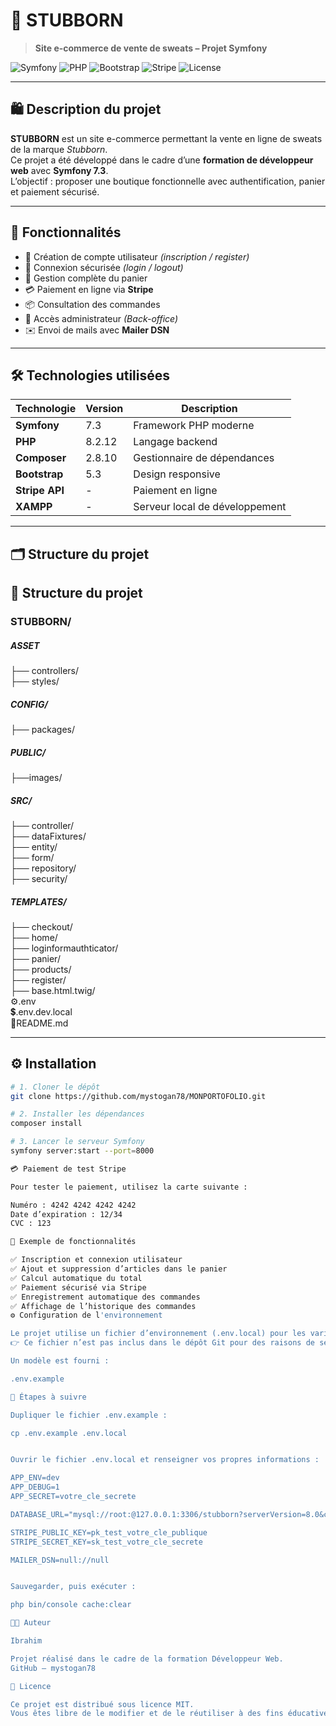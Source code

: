 # 🧢 STUBBORN  
> **Site e-commerce de vente de sweats – Projet Symfony**

![Symfony](https://img.shields.io/badge/Symfony-7.3-black?style=for-the-badge&logo=symfony)
![PHP](https://img.shields.io/badge/PHP-8.2-blue?style=for-the-badge&logo=php)
![Bootstrap](https://img.shields.io/badge/Bootstrap-5.3-purple?style=for-the-badge&logo=bootstrap)
![Stripe](https://img.shields.io/badge/Stripe-API-blueviolet?style=for-the-badge&logo=stripe)
![License](https://img.shields.io/badge/License-MIT-green?style=for-the-badge)

---

## 🛍️ Description du projet

**STUBBORN** est un site e-commerce permettant la vente en ligne de sweats de la marque *Stubborn*.  
Ce projet a été développé dans le cadre d’une **formation de développeur web** avec **Symfony 7.3**.  
L’objectif : proposer une boutique fonctionnelle avec authentification, panier et paiement sécurisé.

---

## 🚀 Fonctionnalités

- 👤 Création de compte utilisateur *(inscription / register)*
- 🔐 Connexion sécurisée *(login / logout)*
- 🛒 Gestion complète du panier
- 💳 Paiement en ligne via **Stripe**
- 📦 Consultation des commandes
- 🧰 Accès administrateur *(Back-office)*
- ✉️ Envoi de mails avec **Mailer DSN**

---

## 🛠️ Technologies utilisées

| Technologie | Version | Description |
|--------------|----------|-------------|
| **Symfony** | 7.3 | Framework PHP moderne |
| **PHP** | 8.2.12 | Langage backend |
| **Composer** | 2.8.10 | Gestionnaire de dépendances |
| **Bootstrap** | 5.3 | Design responsive |
| **Stripe API** | - | Paiement en ligne |
| **XAMPP** | - | Serveur local de développement |

---

## 🗂️ Structure du projet


## 📁 Structure du projet<br>

### STUBBORN/<br>
##### ASSET<br>
├── controllers/<br>
├── styles/<br>
##### CONFIG/<br>
├── packages/<br>
##### PUBLIC/<br>
├──images/<br>
##### SRC/<br>
├── controller/<br>
├── dataFixtures/<br>
├── entity/<br>
├── form/<br>
├── repository/<br>
├── security/<br>
##### TEMPLATES/<br>
├── checkout/<br>
├── home/<br>
├── loginformauthticator/<br>
├── panier/<br>
├── products/<br>
├── register/<br>
├── base.html.twig/<br>
⚙️.env<br>
💲.env.dev.local<br>
🔡README.md<br>


---

## ⚙️ Installation

```bash
# 1. Cloner le dépôt
git clone https://github.com/mystogan78/MONPORTOFOLIO.git

# 2. Installer les dépendances
composer install

# 3. Lancer le serveur Symfony
symfony server:start --port=8000

💳 Paiement de test Stripe

Pour tester le paiement, utilisez la carte suivante :

Numéro : 4242 4242 4242 4242  
Date d’expiration : 12/34  
CVC : 123  

🧾 Exemple de fonctionnalités

✅ Inscription et connexion utilisateur
✅ Ajout et suppression d’articles dans le panier
✅ Calcul automatique du total
✅ Paiement sécurisé via Stripe
✅ Enregistrement automatique des commandes
✅ Affichage de l’historique des commandes
⚙️ Configuration de l'environnement

Le projet utilise un fichier d’environnement (.env.local) pour les variables sensibles (base de données, clés API, etc.).
👉 Ce fichier n’est pas inclus dans le dépôt Git pour des raisons de sécurité.

Un modèle est fourni :

.env.example

🧩 Étapes à suivre

Dupliquer le fichier .env.example :

cp .env.example .env.local


Ouvrir le fichier .env.local et renseigner vos propres informations :

APP_ENV=dev
APP_DEBUG=1
APP_SECRET=votre_cle_secrete

DATABASE_URL="mysql://root:@127.0.0.1:3306/stubborn?serverVersion=8.0&charset=utf8mb4"

STRIPE_PUBLIC_KEY=pk_test_votre_cle_publique
STRIPE_SECRET_KEY=sk_test_votre_cle_secrete

MAILER_DSN=null://null


Sauvegarder, puis exécuter :

php bin/console cache:clear

👨‍💻 Auteur

Ibrahim

Projet réalisé dans le cadre de la formation Développeur Web.
GitHub – mystogan78

📜 Licence

Ce projet est distribué sous licence MIT.
Vous êtes libre de le modifier et de le réutiliser à des fins éducatives.
